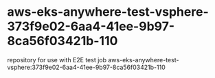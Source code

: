 # aws-eks-anywhere-test-vsphere-373f9e02-6aa4-41ee-9b97-8ca56f03421b-110
repository for use with E2E test job aws-eks-anywhere-test-vsphere:373f9e02-6aa4-41ee-9b97-8ca56f03421b-110
